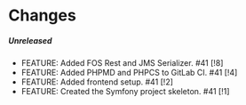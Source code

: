 # Changes

##### Unreleased

- FEATURE: Added FOS Rest and JMS Serializer. #41 [!8]
- FEATURE: Added PHPMD and PHPCS to GitLab CI. #41 [!4]
- FEATURE: Added frontend setup. #41 [!2]
- FEATURE: Created the Symfony project skeleton. #41 [!1]


